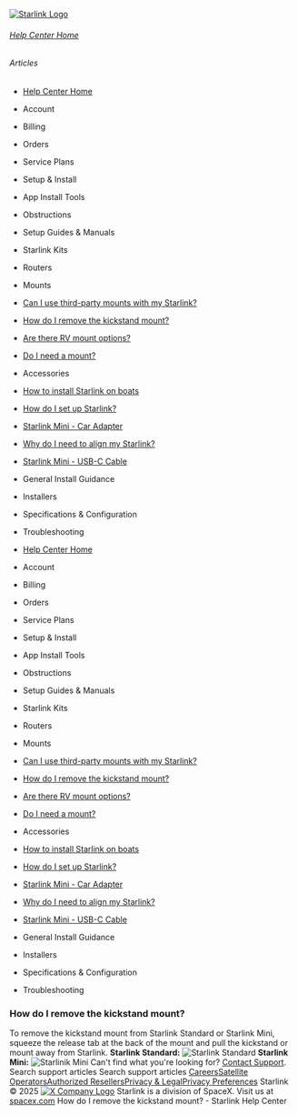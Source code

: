 [![Starlink Logo](https://www.starlink.com/_next/image?url=%2Fassets%2Fimages%2Flogo%2Flogo_white.png&w=3840&q=75)](https://www.starlink.com/support/article/<https:/www.starlink.com/>)
###### [Help Center Home](https://www.starlink.com/support/article/</support>)
###### Articles
  * [Help Center Home](https://www.starlink.com/support/article/</support>)
  * Account
  * Billing
  * Orders
  * Service Plans
  * Setup & Install
  * App Install Tools
  * Obstructions
  * Setup Guides & Manuals
  * Starlink Kits
  * Routers
  * Mounts
  * [Can I use third-party mounts with my Starlink?](https://www.starlink.com/support/article/</support/article/d71ff9b3-ef1c-e46c-cbbb-91b029c7335d>)
  * [How do I remove the kickstand mount?](https://www.starlink.com/support/article/</support/article/473dcc7f-a4b4-a94e-fa1b-1bc394a85997>)
  * [Are there RV mount options?](https://www.starlink.com/support/article/</support/article/8de884cb-a87b-98ea-b58b-f461143fb87c>)
  * [Do I need a mount? ](https://www.starlink.com/support/article/</support/article/b9532240-605d-a5b5-4859-f558f1e0cc97>)
  * Accessories
  * [How to install Starlink on boats](https://www.starlink.com/support/article/</support/article/6d0a3213-27e9-1698-d877-08e181928e25>)
  * [How do I set up Starlink?](https://www.starlink.com/support/article/</support/article/cd99e833-2adc-1cb2-01c3-7f1fbefa3784>)
  * [Starlink Mini - Car Adapter](https://www.starlink.com/support/article/</support/article/8a0d11cd-ff87-83a0-5a42-fca892b14cff>)
  * [Why do I need to align my Starlink?](https://www.starlink.com/support/article/</support/article/0b6cf05f-f7dd-77cf-8ef3-12a5727658e8>)
  * [Starlink Mini - USB-C Cable](https://www.starlink.com/support/article/</support/article/7c9fb509-e3c4-c6af-b2f5-ef95e645c046>)
  * General Install Guidance
  * Installers
  * Specifications & Configuration
  * Troubleshooting


  * [Help Center Home](https://www.starlink.com/support/article/</support>)
  * Account
  * Billing
  * Orders
  * Service Plans
  * Setup & Install
  * App Install Tools
  * Obstructions
  * Setup Guides & Manuals
  * Starlink Kits
  * Routers
  * Mounts
  * [Can I use third-party mounts with my Starlink?](https://www.starlink.com/support/article/</support/article/d71ff9b3-ef1c-e46c-cbbb-91b029c7335d>)
  * [How do I remove the kickstand mount?](https://www.starlink.com/support/article/</support/article/473dcc7f-a4b4-a94e-fa1b-1bc394a85997>)
  * [Are there RV mount options?](https://www.starlink.com/support/article/</support/article/8de884cb-a87b-98ea-b58b-f461143fb87c>)
  * [Do I need a mount? ](https://www.starlink.com/support/article/</support/article/b9532240-605d-a5b5-4859-f558f1e0cc97>)
  * Accessories
  * [How to install Starlink on boats](https://www.starlink.com/support/article/</support/article/6d0a3213-27e9-1698-d877-08e181928e25>)
  * [How do I set up Starlink?](https://www.starlink.com/support/article/</support/article/cd99e833-2adc-1cb2-01c3-7f1fbefa3784>)
  * [Starlink Mini - Car Adapter](https://www.starlink.com/support/article/</support/article/8a0d11cd-ff87-83a0-5a42-fca892b14cff>)
  * [Why do I need to align my Starlink?](https://www.starlink.com/support/article/</support/article/0b6cf05f-f7dd-77cf-8ef3-12a5727658e8>)
  * [Starlink Mini - USB-C Cable](https://www.starlink.com/support/article/</support/article/7c9fb509-e3c4-c6af-b2f5-ef95e645c046>)
  * General Install Guidance
  * Installers
  * Specifications & Configuration
  * Troubleshooting


### How do I remove the kickstand mount?
To remove the kickstand mount from Starlink Standard or Starlink Mini, squeeze the release tab at the back of the mount and pull the kickstand or mount away from Starlink.
**Starlink Standard:**
![Starlink Standard](https://www.starlink.com/public-files/starlink_standard_remove_kickstand.png)
**Starlink Mini:**
![Starlinik Mini](https://www.starlink.com/public-files/starlink_mini_remove_kickstand.png)
Can't find what you're looking for? [Contact Support](https://www.starlink.com/support/article/</support/tickets?sourceType=web_article_help_center&sourceValue=473dcc7f-a4b4-a94e-fa1b-1bc394a85997>).
Search support articles
Search support articles
[Careers](https://www.starlink.com/support/article/<https:/www.spacex.com/careers>)[Satellite Operators](https://www.starlink.com/support/article/<https:/starlink.com/satellite-operators>)[Authorized Resellers](https://www.starlink.com/support/article/<https:/starlink.com/resellers>)[Privacy & Legal](https://www.starlink.com/support/article/<https:/starlink.com/legal>)[Privacy Preferences](https://www.starlink.com/support/article/<>)
Starlink © 2025
[![X Company Logo](https://www.starlink.com/assets/images/icons/x-logo.svg)](https://www.starlink.com/support/article/<https:/twitter.com/Starlink>)
Starlink is a division of SpaceX. Visit us at [spacex.com](https://www.starlink.com/support/article/<https:/www.spacex.com/>)
How do I remove the kickstand mount? - Starlink Help Center
